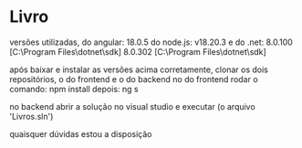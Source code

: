 # Livro

versões utilizadas, do angular: 
18.0.5
do node.js:
v18.20.3
e do .net:
8.0.100 [C:\Program Files\dotnet\sdk]
8.0.302 [C:\Program Files\dotnet\sdk]

após baixar e instalar as versões acima corretamente, clonar os dois repositórios, o do frontend e o do backend 
no do frontend rodar o comando: 
npm install
depois:
ng s

no backend abrir a solução no visual studio e executar (o arquivo 'Livros.sln')

quaisquer dúvidas estou a disposição 
